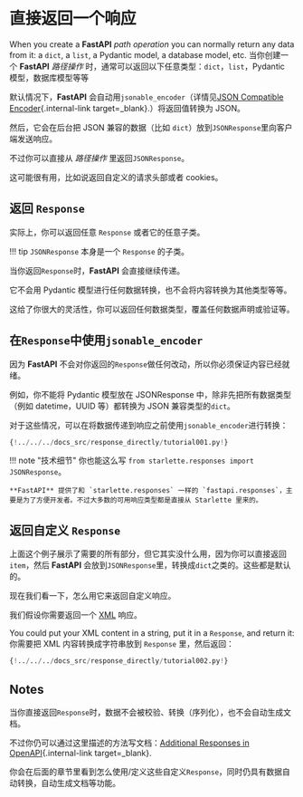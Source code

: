 # 直接返回一个响应 

When you create a **FastAPI** *path operation* you can normally return any data from it: a `dict`, a `list`, a Pydantic model, a database model, etc.
当你创建一个 **FastAPI** *路径操作* 时，通常可以返回以下任意类型：`dict`，`list`，Pydantic 模型，数据库模型等等

默认情况下，**FastAPI** 会自动用`jsonable_encoder`（详情见[JSON Compatible Encoder](../tutorial/encoder.md){.internal-link target=_blank}.）将返回值转换为 JSON。

然后，它会在后台把 JSON 兼容的数据（比如 `dict`）放到`JSONResponse`里向客户端发送响应。

不过你可以直接从 *路径操作* 里返回`JSONResponse`。

这可能很有用，比如说返回自定义的请求头部或者 cookies。

## 返回 `Response`

实际上，你可以返回任意 `Response` 或者它的任意子类。

!!! tip
    `JSONResponse` 本身是一个 `Response` 的子类。

当你返回`Response`时，**FastAPI** 会直接继续传递。

它不会用 Pydantic 模型进行任何数据转换，也不会将内容转换为其他类型等等。

这给了你很大的灵活性，你可以返回任何数据类型，覆盖任何数据声明或验证等。

## 在`Response`中使用`jsonable_encoder`

因为 **FastAPI** 不会对你返回的`Response`做任何改动，所以你必须保证内容已经就绪。

例如，你不能将 Pydantic 模型放在 JSONResponse 中，除非先把所有数据类型（例如 datetime，UUID 等）都转换为 JSON 兼容类型的`dict`。

对于这些情况，可以在将数据传递到响应之前使用`jsonable_encoder`进行转换：


```Python hl_lines="6 7  21 22"
{!../../../docs_src/response_directly/tutorial001.py!}
```

!!! note "技术细节"
	你也能这么写 `from starlette.responses import JSONResponse`。

    **FastAPI** 提供了和 `starlette.responses` 一样的 `fastapi.responses`，主要是为了方便开发者。不过大多数的可用响应类型都是直接从 Starlette 里来的。

## 返回自定义 `Response`

上面这个例子展示了需要的所有部分，但它其实没什么用，因为你可以直接返回`item`，然后 **FastAPI** 会放到`JSONResponse`里，转换成`dict`之类的。这些都是默认的。

现在我们看一下，怎么用它来返回自定义响应。

我们假设你需要返回一个 <a href="https://en.wikipedia.org/wiki/XML" class="external-link" target="_blank">XML</a> 响应。

You could put your XML content in a string, put it in a `Response`, and return it:
你需要把 XML 内容转换成字符串放到 `Response` 里，然后返回：

```Python hl_lines="1  18"
{!../../../docs_src/response_directly/tutorial002.py!}
```

## Notes

当你直接返回`Response`时，数据不会被校验、转换（序列化），也不会自动生成文档。

不过你仍可以通过这里描述的方法写文档：[Additional Responses in OpenAPI](additional-responses.md){.internal-link target=_blank}.

你会在后面的章节里看到怎么使用/定义这些自定义`Response`，同时仍具有数据自动转换，自动生成文档等功能。
